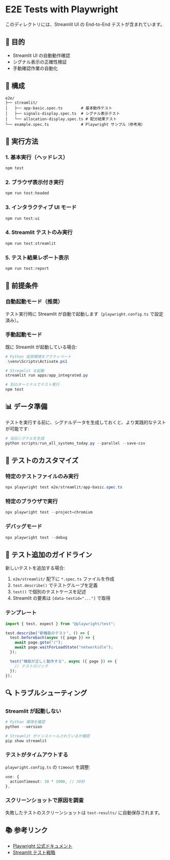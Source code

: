 # E2E Tests with Playwright

このディレクトリには、Streamlit UI の End-to-End テストが含まれています。

## 🎯 目的

- Streamlit UI の自動動作確認
- シグナル表示の正確性検証
- 手動確認作業の自動化

## 📁 構成

```
e2e/
├── streamlit/
│   ├── app-basic.spec.ts        # 基本動作テスト
│   ├── signals-display.spec.ts  # シグナル表示テスト
│   └── allocation-display.spec.ts # 配分結果テスト
└── example.spec.ts              # Playwright サンプル（参考用）
```

## 🚀 実行方法

### 1. 基本実行（ヘッドレス）

```powershell
npm test
```

### 2. ブラウザ表示付き実行

```powershell
npm run test:headed
```

### 3. インタラクティブ UI モード

```powershell
npm run test:ui
```

### 4. Streamlit テストのみ実行

```powershell
npm run test:streamlit
```

### 5. テスト結果レポート表示

```powershell
npm run test:report
```

## 🔧 前提条件

### 自動起動モード（推奨）

テスト実行時に Streamlit が自動で起動します（`playwright.config.ts` で設定済み）。

### 手動起動モード

既に Streamlit が起動している場合:

```powershell
# Python 仮想環境をアクティベート
.\venv\Scripts\Activate.ps1

# Streamlit を起動
streamlit run apps/app_integrated.py

# 別のターミナルでテスト実行
npm test
```

## 📊 データ準備

テストを実行する前に、シグナルデータを生成しておくと、より実践的なテストが可能です:

```powershell
# 当日シグナルを生成
python scripts/run_all_systems_today.py --parallel --save-csv
```

## 🎨 テストのカスタマイズ

### 特定のテストファイルのみ実行

```powershell
npx playwright test e2e/streamlit/app-basic.spec.ts
```

### 特定のブラウザで実行

```powershell
npx playwright test --project=chromium
```

### デバッグモード

```powershell
npx playwright test --debug
```

## 📝 テスト追加のガイドライン

新しいテストを追加する場合:

1. `e2e/streamlit/` 配下に `*.spec.ts` ファイルを作成
2. `test.describe()` でテストグループを定義
3. `test()` で個別のテストケースを記述
4. Streamlit の要素は `[data-testid="..."]` で取得

### テンプレート

```typescript
import { test, expect } from "@playwright/test";

test.describe("新機能のテスト", () => {
  test.beforeEach(async ({ page }) => {
    await page.goto("/");
    await page.waitForLoadState("networkidle");
  });

  test("機能が正しく動作する", async ({ page }) => {
    // テストロジック
  });
});
```

## 🔍 トラブルシューティング

### Streamlit が起動しない

```powershell
# Python 環境を確認
python --version

# Streamlit がインストールされているか確認
pip show streamlit
```

### テストがタイムアウトする

`playwright.config.ts` の `timeout` を調整:

```typescript
use: {
  actionTimeout: 30 * 1000, // 30秒
},
```

### スクリーンショットで原因を調査

失敗したテストのスクリーンショットは `test-results/` に自動保存されます。

## 📚 参考リンク

- [Playwright 公式ドキュメント](https://playwright.dev/)
- [Streamlit テスト戦略](https://docs.streamlit.io/knowledge-base/using-streamlit/how-to-test-your-streamlit-app)
